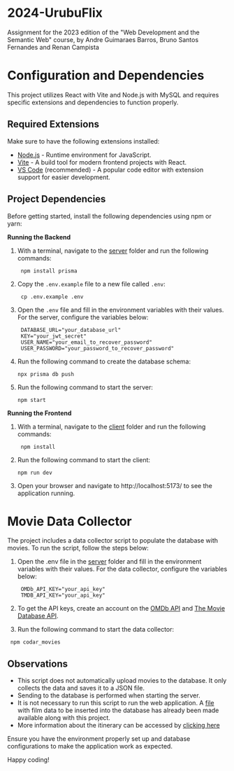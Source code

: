 # 2024-UrubuFlix
Assignment for the 2023 edition of the "Web Development and the Semantic Web" course, by Andre Guimaraes Barros, Bruno Santos Fernandes and Renan Campista


# Configuration and Dependencies

This project utilizes React with Vite and Node.js with MySQL and requires specific extensions and dependencies to function properly.

## Required Extensions

Make sure to have the following extensions installed:

- [Node.js](https://nodejs.org/) - Runtime environment for JavaScript.
- [Vite](https://vitejs.dev/) - A build tool for modern frontend projects with React.
- [VS Code](https://code.visualstudio.com/) (recommended) - A popular code editor with extension support for easier development.

## Project Dependencies

Before getting started, install the following dependencies using npm or yarn:

**Running the Backend**
1. With a terminal, navigate to the [server](server) folder and run the following commands:

   ```shell
    npm install prisma
   ```

2. Copy the `.env.example` file to a new file called `.env`:
   ```shell
    cp .env.example .env
   ```

3. Open the `.env` file and fill in the environment variables with their values. For the server, configure the variables below:
   ```shell
    DATABASE_URL="your_database_url"
    KEY="your_jwt_secret"
    USER_NAME="your_email_to_recover_password"
    USER_PASSWORD="your_password_to_recover_password"
    ```
4. Run the following command to create the database schema:
    ```shell
    npx prisma db push
    ```
5. Run the following command to start the server:
    ```shell
    npm start
    ```


**Running the Frontend**
1. With a terminal, navigate to the [client](client) folder and run the following commands:

   ```shell
    npm install
   ```
2. Run the following command to start the client:
    ```shell
    npm run dev
    ```
3. Open your browser and navigate to http://localhost:5173/ to see the application running.



# Movie Data Collector

The project includes a data collector script to populate the database with movies. To run the script, follow the steps below:
1. Open the .env file in the [server](server) folder and fill in the environment variables with their values. For the data collector, configure the variables below:
   ```shell
    OMDb_API_KEY="your_api_key"
    TMDB_API_KEY="your_api_key"
   ```
2. To get the API keys, create an account on the [OMDb API](http://www.omdbapi.com/apikey.aspx) and [The Movie Database API](https://www.themoviedb.org/documentation/api).

3. Run the following command to start the data collector:
```shell
 npm codar_movies
```

## Observations
- This script does not automatically upload movies to the database. It only collects the data and saves it to a JSON file.
- Sending to the database is performed when starting the server.
- It is not necessary to run this script to run the web application. A [file](server/script_movies/movies.json) with film data to be inserted into the database has already been made available along with this project.
- More information about the itinerary can be accessed by [clicking here](server/script_movies/README.md)


Ensure you have the environment properly set up and database configurations to make the application work as expected.

Happy coding!
